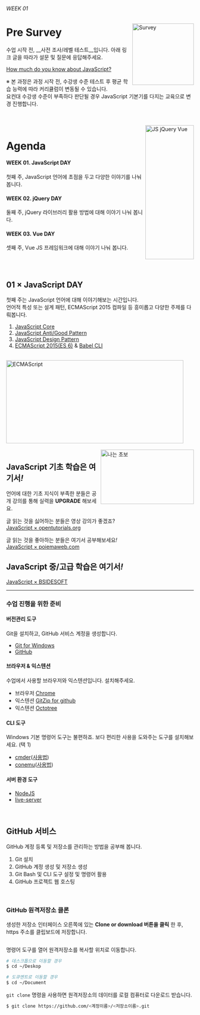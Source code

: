 ###### WEEK 01

<img src="../ASSETS/survey.png" alt="Survey" align="right" width="165" height="165">

# Pre Survey

수업 시작 전, __사전 조사/레벨 테스트__입니다. 아래 링크 글을 따라가 설문 및 질문에 응답해주세요.<br>

[How much do you know about JavaScript?](https://goo.gl/forms/ksQlGF767PZmMmEA3)

※ 본 과정은 과정 시작 전, 수강생 수준 테스트 후 평균 학습 능력에 따라 커리큘럼이 변동될 수 있습니다.<br>
요컨대 수강생 수준이 부족하다 판단될 경우 JavaScript 기본기를 다지는 교육으로 변경 진행합니다.

<br>
<br>

<img src="../ASSETS/js-jquery-vue.jpg" alt="JS jQuery Vue" align="right" width="130" height="360">

# Agenda

#### WEEK 01. JavaScript DAY
첫째 주, JavaScript 언어에 초점을 두고 다양한 이야기를 나눠 봅니다.

#### WEEK 02. jQuery DAY
둘째 주, jQuery 라이브러리 활용 방법에 대해 이야기 나눠 봅니다.

#### WEEK 03. Vue DAY
셋째 주, Vue JS 프레임워크에 대해 이야기 나눠 봅니다.

<br>
<br>

## 01 × JavaScript DAY

첫째 주는 JavaScript 언어에 대해 이야기해보는 시간입니다.<br>
언어적 특성 또는 설계 패턴, ECMAScript 2015 컴파일 등 흥미롭고 다양한 주제를 다뤄봅니다.

1. [JavaScript Core](https://developer.mozilla.org/ko/docs/Web/JavaScript)
1. [JavaScript Anti/Good Pattern](http://bonsaiden.github.io/JavaScript-Garden/)
1. [JavaScript Design Pattern](https://addyosmani.com/resources/essentialjsdesignpatterns/book/)
1. [ECMAScript 2015(ES 6)](http://babeljs.io/learn-es2015/) & [Babel CLI](http://babeljs.io/)

<br>

<img src="../ASSETS/ecmascript-version.png" alt="ECMAScript" width="476" height="223">

<br>
<br>

<img src="../ASSETS/beginner.jpg" alt="나는 초보" width="250" height="146" align="right">

## JavaScript 기초 학습은 여기서<i>!</i>

언어에 대한 기초 지식이 부족한 분들은 공개 강의를 통해 실력을 __UPGRADE__ 해보세요.

글 읽는 것을 싫어하는 분들은 영상 강의가 좋겠죠?<br>
[JavaScript × opentutorials.org](https://opentutorials.org/course/743)

글 읽는 것을 좋아하는 분들은 여기서 공부해보세요<i>!</i><br>
[JavaScript × poiemaweb.com](http://poiemaweb.com/)

## JavaScript 중/고급 학습은 여기서<i>!</i>

[JavaScript × BSIDESOFT](http://www.bsidesoft.com/?cat=5)

---

### 수업 진행을 위한 준비

#### 버전관리 도구

Git을 설치하고, GitHub 서비스 계정을 생성합니다.

- [Git for Windows](https://git-for-windows.github.io/)
- [GitHub](https://github.com)

#### 브라우저 & 익스텐션

수업에서 사용할 브라우저와 익스텐션입니다. 설치해주세요.

- 브라우저 [Chrome](https://www.google.co.kr/chrome/browser/desktop/index.html)
- 익스텐션 [GitZip for github](https://chrome.google.com/webstore/detail/gitzip-for-github/ffabmkklhbepgcgfonabamgnfafbdlkn)
- 익스텐션 [Octotree](https://chrome.google.com/webstore/detail/octotree/bkhaagjahfmjljalopjnoealnfndnagc)

#### CLI 도구

Windows 기본 명령어 도구는 불편하죠. 보다 편리한 사용을 도와주는 도구를 설치해보세요. (택 1)

- [cmder](http://cmder.net/)([사용법](http://javaworld.co.kr/82))
- [conemu](http://conemu.github.io/)([사용법](http://programmingsummaries.tistory.com/352))

#### 서버 환경 도구

- [NodeJS](https://nodejs.org)
- [live-server](https://www.npmjs.com/package/live-server)

<br>

## GitHub 서비스

GitHub 계정 등록 및 저장소를 관리하는 방법을 공부해 봅니다.

1. Git 설치
1. GitHub 계정 생성 및 저장소 생성
1. Git Bash 및 CLI 도구 설정 및 명령어 활용
1. GitHub 프로젝트 웹 호스팅

<br>

### GitHub 원격저장소 클론

생성한 저장소 인터페이스 오른쪽에 있는 __Clone or download 버튼을 클릭__ 한 후, https 주소를 클립보드에 저장합니다.

<img src="https://raw.githubusercontent.com/yamoo9/DDP/master/_/git-clone-copy.jpg" alt="">

명령어 도구를 열어 원격저장소를 복사할 위치로 이동합니다.

```sh
# 데스크톱으로 이동할 경우
$ cd ~/Deskop

# 도큐멘트로 이동할 경우
$ cd ~/Document
```


`git clone` 명령을 사용하면 원격저장소의 데이터를 로컬 컴퓨터로 다운로드 받습니다.

```sh
$ git clone https://github.com/<계정이름>/<저장소이름>.git
```